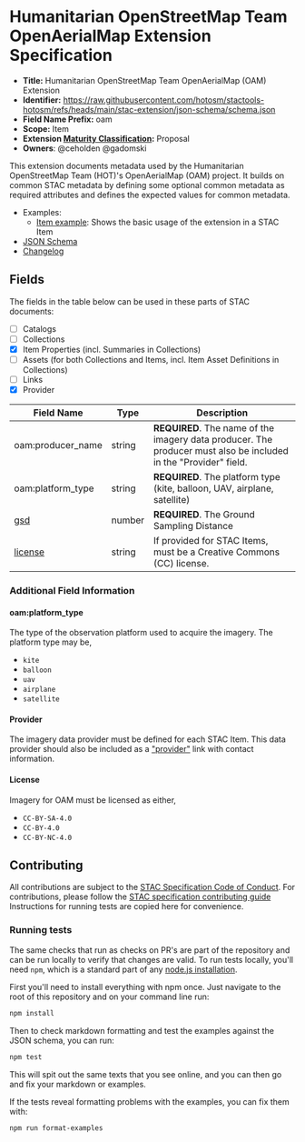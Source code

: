 # Humanitarian OpenStreetMap Team OpenAerialMap Extension Specification

- **Title:** Humanitarian OpenStreetMap Team OpenAerialMap (OAM) Extension
- **Identifier:** <https://raw.githubusercontent.com/hotosm/stactools-hotosm/refs/heads/main/stac-extension/json-schema/schema.json>
- **Field Name Prefix:** oam
- **Scope:** Item
- **Extension [Maturity Classification](https://github.com/radiantearth/stac-spec/tree/master/extensions/README.md#extension-maturity):** Proposal
- **Owners**: @ceholden @gadomski

This extension documents metadata used by the Humanitarian OpenStreetMap Team (HOT)'s OpenAerialMap (OAM) project.
It builds on common STAC metadata by defining some optional common metadata as required attributes and defines
the expected values for common metadata.

- Examples:
  - [Item example](./examples/item.json): Shows the basic usage of the extension in a STAC Item
- [JSON Schema](./json-schema/schema.json)
- [Changelog](./CHANGELOG.md)

## Fields

The fields in the table below can be used in these parts of STAC documents:

- [ ] Catalogs
- [ ] Collections
- [x] Item Properties (incl. Summaries in Collections)
- [ ] Assets (for both Collections and Items, incl. Item Asset Definitions in Collections)
- [ ] Links
- [x] Provider

| Field Name                                                                                            | Type   | Description                                                                                                      |
| ----------------------------------------------------------------------------------------------------- | ------ | ---------------------------------------------------------------------------------------------------------------- |
| oam:producer_name                                                                                     | string | **REQUIRED**. The name of the imagery data producer. The producer must also be included in the "Provider" field. |
| oam:platform_type                                                                                     | string | **REQUIRED**. The platform type (kite, balloon, UAV, airplane, satellite)                                        |
| [gsd](https://github.com/radiantearth/stac-spec/blob/master/commons/common-metadata.md#gsd)           | number | **REQUIRED**. The Ground Sampling Distance                                                                       |
| [license](https://github.com/radiantearth/stac-spec/blob/master/commons/common-metadata.md#licensing) | string | If provided for STAC Items, must be a Creative Commons (CC) license.                                             |

### Additional Field Information

#### oam:platform_type

The type of the observation platform used to acquire the imagery. The platform type may be,

- `kite`
- `balloon`
- `uav`
- `airplane`
- `satellite`

#### Provider

The imagery data provider must be defined for each STAC Item. This data provider should also be included
as a ["provider"](https://github.com/radiantearth/stac-spec/blob/master/commons/common-metadata.md#provider-object)
link with contact information.

#### License

Imagery for OAM must be licensed as either,

- `CC-BY-SA-4.0`
- `CC-BY-4.0`
- `CC-BY-NC-4.0`

## Contributing

All contributions are subject to the
[STAC Specification Code of Conduct](https://github.com/radiantearth/stac-spec/blob/master/CODE_OF_CONDUCT.md).
For contributions, please follow the
[STAC specification contributing guide](https://github.com/radiantearth/stac-spec/blob/master/CONTRIBUTING.md) Instructions
for running tests are copied here for convenience.

### Running tests

The same checks that run as checks on PR's are part of the repository and can be run locally to verify that changes are valid.
To run tests locally, you'll need `npm`, which is a standard part of any [node.js installation](https://nodejs.org/en/download/).

First you'll need to install everything with npm once. Just navigate to the root of this repository and on
your command line run:

```bash
npm install
```

Then to check markdown formatting and test the examples against the JSON schema, you can run:

```bash
npm test
```

This will spit out the same texts that you see online, and you can then go and fix your markdown or examples.

If the tests reveal formatting problems with the examples, you can fix them with:

```bash
npm run format-examples
```
